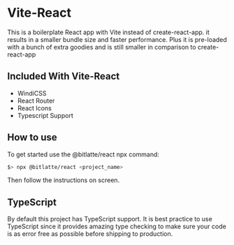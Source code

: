 # Vite-React
This is a boilerplate React app with Vite instead of create-react-app.
it results in a smaller bundle size and faster performance. Plus it is
pre-loaded with a bunch of extra goodies and is still smaller in
comparison to create-react-app

## Included With Vite-React
- WindiCSS
- React Router
- React Icons
- Typescript Support

## How to use
To get started use the @bitlatte/react npx command:

```sh
$> npx @bitlatte/react <project_name>
```

Then follow the instructions on screen.

## TypeScript
By default this project has TypeScript support. It is best practice to
use TypeScript since it provides amazing type checking to make sure
your code is as error free as possible before shipping to production.
